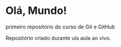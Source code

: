 # Olá, Mundo!
 primeiro repositório do curso de Git e GitHub

Repositório criado durante ula aula ao vivo.
